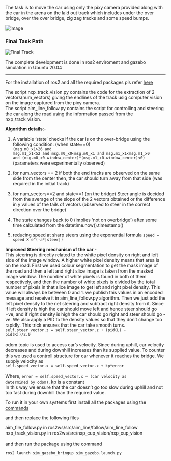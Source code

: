 
The task is to move the car using only the pixy camera provided along with the car in the arena on the laid out track which includes under the over bridge, over the over bridge, zig zag tracks and some speed bumps.

![image](https://user-images.githubusercontent.com/79053599/179040830-9c331b0b-118d-47cb-a063-781e238e5e18.png)


### Final Task Path
![Final Track](https://user-images.githubusercontent.com/79053599/222254405-9e1ae793-0220-495e-ba96-97befae539ba.png)

The complete development is done in ros2 enviroment and gazebo simulation in Ubuntu 20.04
<hr>
For the installation of ros2 and all the required packages pls refer <a href='https://nxp.gitbook.io/nxp-aim'>here</a>

The script nxp_track_vision.py contains the code for the extraction of 2 vectors(num_vectors) giving the endlines of the track usig computer vision on the image captured from the pixy camera.<br>
The script aim_line_follow.py contains the script for controlling and steering the car along the road using the information passed from the nxp_track_vision.

<b>Algorithm details</b>:-

1. A variable ‘state’ checks if the car is on the over-bridge using the following condition: (when state==0)<br>
<code>(msg.m0_x1>26 and msg.m1_x1<52 and msg.m0_x0<msg.m0_x1 
and msg.m1_x1<msg.m1_x0 and (msg.m0_x0-window_center)*(msg.m1_x0-window_center)<0)</code> 
(parameters were experimentally observed)

2. for num_vectors == 2
if both the end tracks are observed on the same side from the center then, the car should turn away from that side (was required in the initial track)

3. for num_vectors==2 and state==1 (on the bridge)
Steer angle is decided from the average of the slope of the 2 vectors obtained or the difference in y values of the tails of vectors (observed to steer in the correct direction over the bridge) 

4. The state changes back to 0 (implies ‘not on overbridge’) after some time calculated from the datetime.now().timestamp()

5. reducing speed at sharp steers using the exponential formula 
<code>speed = speed X e^(-a*|steer|)</code>  

<b>Improved Steering mechanism of the car - </b><br>
This steering is directly related to the white pixel density on right and left side of the image window. A higher white pixel density means that area is on the road. First we used colour segmentation to get the mask image of the road and then a left and right slice image is taken from the masked image window. The number of white pixels is found in both of them respectively, and then the number of white pixels is divided by the total number of pixels in that slice image to get left and right pixel density. This value will always be between 0 and 1. we publish this values in an encoded message and receive it in aim_line_follow.py algorithm. Then we just add the left pixel density to the net steering and subtract right density from it. Since if left density is high the car should move left and hence steer should go +ve, and if right density is high the car should go right and steer should go -ve. We also apply a PID to the density values so that they don’t change too rapidly. This trick ensures that the car take smooth turns.<br> 
<code>self.steer_vector.z = self.steer_vector.z + (pid(L) - pid(R))/2.0</code><br><br>
odom topic is used to access car’s velocity. Since during uphill, car velocity decreases and during downhill increases than its supplied value. To counter this we used a controll structure for car whenever it reaches the bridge. We supply velocity as<br>
<code>self.speed_vector.x = self.speed_vector.x + kp*error</code> <br><br>
Where, <code>error = self.speed_vector.x – (car velocity as determined by odom)</code>, kp is a constant <br>
In this way we ensure that the car doesn’t go too slow during uphill and not too fast during downhill than the required value.<br>






To run it in your own systems first install all the packages using the <a href='https://nxp.gitbook.io/nxp-aim/installation-of-nxp-gazebo'>commands</a>

and then replace the following files

aim_file_follow.py in ros2ws/src/aim_line/follow/aim_line_follow<br>
nxp_track_vision.py in ros2ws/src/nxp_cup_vision/nxp_cup_vision<br><br>
and then run the package using the command
<pre><code>ros2 launch sim_gazebo_bringup sim_gazebo.launch.py</code></pre>
